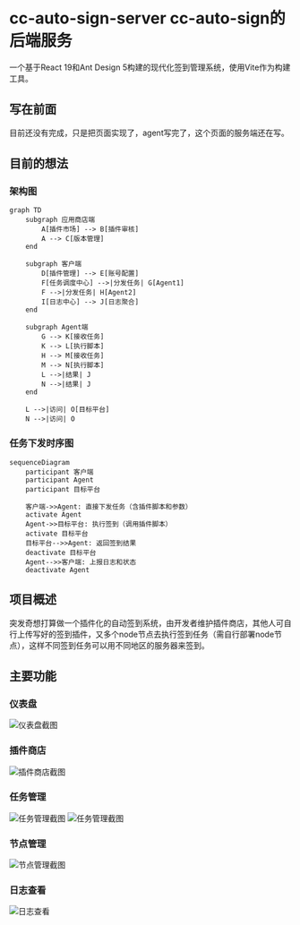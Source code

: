 # cc-auto-sign-server cc-auto-sign的后端服务

一个基于React 19和Ant Design 5构建的现代化签到管理系统，使用Vite作为构建工具。

## 写在前面
目前还没有完成，只是把页面实现了，agent写完了，这个页面的服务端还在写。

## 目前的想法
### 架构图
```mermaid
graph TD
    subgraph 应用商店端
        A[插件市场] --> B[插件审核]
        A --> C[版本管理]
    end

    subgraph 客户端
        D[插件管理] --> E[账号配置]
        F[任务调度中心] -->|分发任务| G[Agent1]
        F -->|分发任务| H[Agent2]
        I[日志中心] --> J[日志聚合]
    end

    subgraph Agent端
        G --> K[接收任务]
        K --> L[执行脚本]
        H --> M[接收任务]
        M --> N[执行脚本]
        L -->|结果| J
        N -->|结果| J
    end

    L -->|访问| O[目标平台]
    N -->|访问| O
```

### 任务下发时序图
```mermaid
sequenceDiagram
    participant 客户端
    participant Agent
    participant 目标平台

    客户端->>Agent: 直接下发任务（含插件脚本和参数）
    activate Agent
    Agent->>目标平台: 执行签到（调用插件脚本）
    activate 目标平台
    目标平台-->>Agent: 返回签到结果
    deactivate 目标平台
    Agent-->>客户端: 上报日志和状态
    deactivate Agent
```

## 项目概述

突发奇想打算做一个插件化的自动签到系统，由开发者维护插件商店，其他人可自行上传写好的签到插件，又多个node节点去执行签到任务（需自行部署node节点），这样不同签到任务可以用不同地区的服务器来签到。

## 主要功能

### 仪表盘
![仪表盘截图](https://github.com/cc-auto-sign/front-end/blob/master/docs/docs/home.png)

### 插件商店
![插件商店截图](https://github.com/cc-auto-sign/front-end/blob/master/docs/docs/store.png)

### 任务管理
![任务管理截图](https://github.com/cc-auto-sign/front-end/blob/master/docs/docs/task.png)
![任务管理截图](https://github.com/cc-auto-sign/front-end/blob/master/docs/docs/task2.png)

### 节点管理
![节点管理截图](https://github.com/cc-auto-sign/front-end/blob/master/docs/docs/node.png)

### 日志查看
![日志查看](https://github.com/cc-auto-sign/front-end/blob/master/docs/docs/log.png)